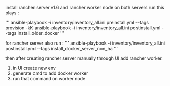 install rancher server v1.6 and rancher worker node
on both servers run this plays : 

'''
ansible-playbook -i inventory/inventory_all.ini preinstall.yml --tags provision -kK
ansible-playbook -i inventory/inventory_all.ini postinstall.yml --tags install_older_docker
'''

for rancher server also run : 
'''
ansible-playbook -i inventory/inventory_all.ini postinstall.yml --tags install_docker_server_non_ha
'''

then after creating rancher server manually through UI add rancher worker.
 1. in UI create new env 
 2. generate cmd to add docker worker 
 3. run that command on worker node